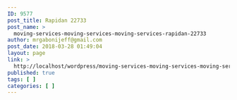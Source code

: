 ```yaml
---
ID: 9577
post_title: Rapidan 22733
post_name: >
  moving-services-moving-services-moving-services-rapidan-22733
author: mrgabonijeff@gmail.com
post_date: 2018-03-28 01:49:04
layout: page
link: >
  http://localhost/wordpress/moving-services-moving-services-moving-services-rapidan-22733/
published: true
tags: [ ]
categories: [ ]
---
```

